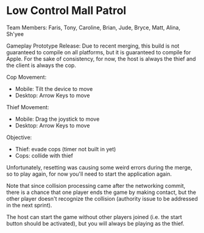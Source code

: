 # Low Control Mall Patrol 
Team Members: Faris, Tony, Caroline, Brian, Jude, Bryce, Matt, Alina, Sh'yee

Gameplay Prototype Release:
Due to recent merging, this build is not guaranteed to compile on all platforms,
but it is guaranteed to compile for Apple. For the sake of consistency, for now,
the host is always the thief and the client is always the cop.

Cop Movement:
- Mobile: Tilt the device to move
- Desktop: Arrow Keys to move

Thief Movement:
- Mobile: Drag the joystick to move
- Desktop: Arrow Keys to move

Objective:
- Thief: evade cops (timer not built in yet)
- Cops: collide with thief 

Unfortunately, resetting was causing some weird errors during the merge, so to 
play again, for now you'll need to start the application again.

Note that since collision processing came after the networking commit, there is
a chance that one player ends the game by making contact, but the other player
doesn't recognize the collision (authority issue to be addressed in the next
sprint).

The host can start the game without other players joined (i.e. the start button
should be activated), but you will always be playing as the thief. 
